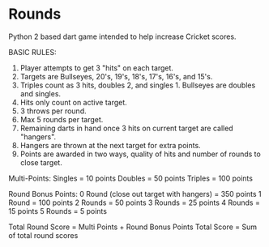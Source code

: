 Rounds
======

Python 2 based dart game intended to help increase Cricket scores.

BASIC RULES:
1) Player attempts to get 3 "hits" on each target.
2) Targets are Bullseyes, 20's, 19's, 18's, 17's, 16's, and 15's. 
3) Triples count as 3 hits, doubles 2, and singles 1. Bullseyes are doubles and singles.
4) Hits only count on active target.
5) 3 throws per round.
6) Max 5 rounds per target.
7) Remaining darts in hand once 3 hits on current target are called "hangers".
8) Hangers are thrown at the next target for extra points. 
9) Points are awarded in two ways, quality of hits and number of rounds to close target. 

Multi-Points:
Singles = 10 points
Doubles = 50 points 
Triples = 100 points

Round Bonus Points:
0 Round (close out target with hangers) = 350 points
1 Round = 100 points
2 Rounds = 50 points
3 Rounds = 25 points
4 Rounds = 15 points
5 Rounds = 5 points

Total Round Score = Multi Points + Round Bonus Points
Total Score = Sum of total round scores

